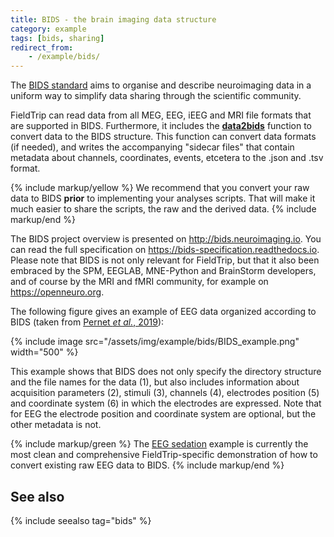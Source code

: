 ```yaml
---
title: BIDS - the brain imaging data structure
category: example
tags: [bids, sharing]
redirect_from:
    - /example/bids/
---
```


The [BIDS standard](https://bids.neuroimaging.io) aims to organise and describe neuroimaging data in a uniform way to simplify data sharing through the scientific community.

FieldTrip can read data from all MEG, EEG, iEEG and MRI file formats that are supported in BIDS. Furthermore, it includes the **[data2bids](/reference/data2bids)** function to convert data to the BIDS structure. This function can convert data formats (if needed), and writes the accompanying "sidecar files" that contain metadata about channels, coordinates, events, etcetera to the .json and .tsv format.

{% include markup/yellow %}
We recommend that you convert your raw data to BIDS **prior** to implementing your analyses scripts. That will make it much easier to share the scripts, the raw and the derived data.
{% include markup/end %}

The BIDS project overview is presented on <http://bids.neuroimaging.io>. You can read the full specification on <https://bids-specification.readthedocs.io>. Please note that BIDS is not only relevant for FieldTrip, but that it also been embraced by the SPM, EEGLAB, MNE-Python and BrainStorm developers, and of course by the MRI and fMRI community, for example on <https://openneuro.org>.

The following figure gives an example of EEG data organized according to BIDS (taken from [Pernet *et al.*, 2019](https://doi.org/10.1038/s41597-019-0104-8)):

{% include image src="/assets/img/example/bids/BIDS_example.png" width="500" %}

This example shows that BIDS does not only specify the directory structure and the file names for the data (1), but also includes information about acquisition parameters (2), stimuli (3), channels (4), electrodes position (5) and coordinate system (6) in which the electrodes are expressed. Note that for EEG the electrode position and coordinate system are optional, but the other metadata is not.

{% include markup/green %}
The [EEG sedation](/workshop/madrid2019/bids_sedation) example is currently the most clean and comprehensive FieldTrip-specific demonstration of how to convert existing raw EEG data to BIDS.
{% include markup/end %}

## See also

{% include seealso tag="bids" %}
